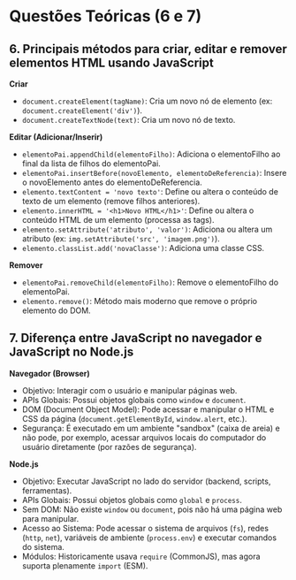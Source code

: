 # Questões Teóricas (6 e 7)

## 6. Principais métodos para criar, editar e remover elementos HTML usando JavaScript

**Criar**
- `document.createElement(tagName)`: Cria um novo nó de elemento (ex: `document.createElement('div')`).
- `document.createTextNode(text)`: Cria um novo nó de texto.

**Editar (Adicionar/Inserir)**
- `elementoPai.appendChild(elementoFilho)`: Adiciona o elementoFilho ao final da lista de filhos do elementoPai.
- `elementoPai.insertBefore(novoElemento, elementoDeReferencia)`: Insere o novoElemento antes do elementoDeReferencia.
- `elemento.textContent = 'novo texto'`: Define ou altera o conteúdo de texto de um elemento (remove filhos anteriores).
- `elemento.innerHTML = '<h1>Novo HTML</h1>'`: Define ou altera o conteúdo HTML de um elemento (processa as tags).
- `elemento.setAttribute('atributo', 'valor')`: Adiciona ou altera um atributo (ex: `img.setAttribute('src', 'imagem.png')`).
- `elemento.classList.add('novaClasse')`: Adiciona uma classe CSS.

**Remover**
- `elementoPai.removeChild(elementoFilho)`: Remove o elementoFilho do elementoPai.
- `elemento.remove()`: Método mais moderno que remove o próprio elemento do DOM.

## 7. Diferença entre JavaScript no navegador e JavaScript no Node.js

**Navegador (Browser)**

- Objetivo: Interagir com o usuário e manipular páginas web.
- APIs Globais: Possui objetos globais como `window` e `document`.
- DOM (Document Object Model): Pode acessar e manipular o HTML e CSS da página (`document.getElementById`, `window.alert`, etc.).
- Segurança: É executado em um ambiente "sandbox" (caixa de areia) e não pode, por exemplo, acessar arquivos locais do computador do usuário diretamente (por razões de segurança).

**Node.js**

- Objetivo: Executar JavaScript no lado do servidor (backend, scripts, ferramentas).
- APIs Globais: Possui objetos globais como `global` e `process`.
- Sem DOM: Não existe `window` ou `document`, pois não há uma página web para manipular.
- Acesso ao Sistema: Pode acessar o sistema de arquivos (`fs`), redes (`http`, `net`), variáveis de ambiente (`process.env`) e executar comandos do sistema.
- Módulos: Historicamente usava `require` (CommonJS), mas agora suporta plenamente `import` (ESM).
